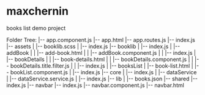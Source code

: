 # maxchernin
books list demo project


Folder Tree:
 |-- app.component.js
    |-- app.html
    |-- app.routes.js
    |-- index.js
    |-- assets
    |   |-- booklib.scss
    |   |-- index.js
    |-- booklib
    |   |-- index.js
    |   |-- addBook
    |   |   |-- add-book.html
    |   |   |-- addBook.component.js
    |   |   |-- index.js
    |   |-- bookDetails
    |   |   |-- book-details.html
    |   |   |-- bookDetails.component.js
    |   |   |-- bookDetails.title.filter.js
    |   |   |-- index.js
    |   |-- booksList
    |       |-- book-list.html
    |       |-- bookList.component.js
    |       |-- index.js
    |-- core
    |   |-- index.js
    |   |-- dataService
    |       |-- dataService.service.js
    |       |-- index.js
    |-- lib
    |   |-- books.json
    |-- shared
        |-- index.js
        |-- navbar
            |-- index.js
            |-- navbar.component.js
            |-- navbar.html
